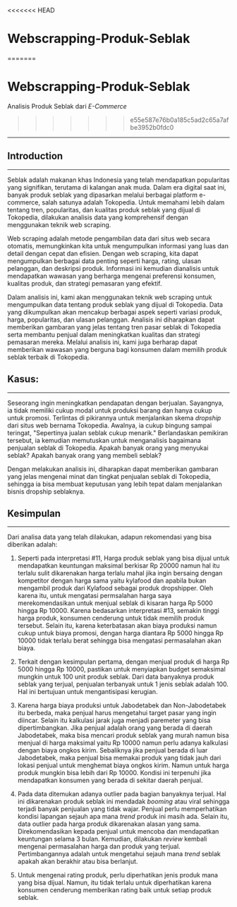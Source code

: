 <<<<<<< HEAD
# **Webscrapping-Produk-Seblak**
=======
# Webscrapping-Produk-Seblak

Analisis Produk Seblak dari *E-Commerce*
>>>>>>> e55e587e76b0a185c5ad2c65a7afbe3952b0fdc0

---

## Introduction

---

Seblak adalah makanan khas Indonesia yang telah mendapatkan popularitas yang signifikan, terutama di kalangan anak muda. Dalam era digital saat ini, banyak produk seblak yang dipasarkan melalui berbagai platform e-commerce, salah satunya adalah Tokopedia. Untuk memahami lebih dalam tentang tren, popularitas, dan kualitas produk seblak yang dijual di Tokopedia, dilakukan analisis data yang komprehensif dengan menggunakan teknik web scraping.

Web scraping adalah metode pengambilan data dari situs web secara otomatis, memungkinkan kita untuk mengumpulkan informasi yang luas dan detail dengan cepat dan efisien. Dengan web scraping, kita dapat mengumpulkan berbagai data penting seperti harga, rating, ulasan pelanggan, dan deskripsi produk. Informasi ini kemudian dianalisis untuk mendapatkan wawasan yang berharga mengenai preferensi konsumen, kualitas produk, dan strategi pemasaran yang efektif.

Dalam analisis ini, kami akan menggunakan teknik web scraping untuk mengumpulkan data tentang produk seblak yang dijual di Tokopedia. Data yang dikumpulkan akan mencakup berbagai aspek seperti variasi produk, harga, popularitas, dan ulasan pelanggan. Analisis ini diharapkan dapat memberikan gambaran yang jelas tentang tren pasar seblak di Tokopedia serta membantu penjual dalam meningkatkan kualitas dan strategi pemasaran mereka. Melalui analisis ini, kami juga berharap dapat memberikan wawasan yang berguna bagi konsumen dalam memilih produk seblak terbaik di Tokopedia.

## Kasus:

---

Seseorang ingin meningkatkan pendapatan dengan berjualan. Sayangnya, ia tidak memiliki cukup modal untuk produksi barang dan hanya cukup untuk promosi. Terlintas di pikirannya untuk menjalankan skema *dropship* dari situs web bernama Tokopedia. Awalnya, ia cukup bingung sampai teringat, "Sepertinya jualan seblak cukup menarik." Berlandaskan pemikiran tersebut, ia kemudian memutuskan untuk menganalisis bagaimana penjualan seblak di Tokopedia. Apakah banyak orang yang menyukai seblak? Apakah banyak orang yang membeli seblak? 

Dengan melakukan analisis ini, diharapkan dapat memberikan gambaran yang jelas mengenai minat dan tingkat penjualan seblak di Tokopedia, sehingga ia bisa membuat keputusan yang lebih tepat dalam menjalankan bisnis dropship seblaknya.


## Kesimpulan

--- 

Dari analisa data yang telah dilakukan, adapun rekomendasi yang bisa diberikan adalah:

1. Seperti pada interpretasi #11, Harga produk seblak yang bisa dijual untuk mendapatkan keuntungan maksimal berkisar Rp 20000 namun hal itu terlalu sulit dikarenakan harga terlalu mahal jika ingin bersaing dengan kompetitor dengan harga sama yaitu kylafood dan apabila bukan mengambil produk dari Kylafood sebagai produk dropshipper. Oleh karena itu, untuk mengatasi permsalahan harga saya merekomendasikan untuk menjual seblak di kisaran harga Rp 5000 hingga Rp 10000. Karena bedasarkan interpretasi #13, semakin tinggi harga produk, konsumen cenderung untuk tidak memilih produk tersebut. Selain itu, karena keterbatasan akan biaya produksi namun cukup untuk biaya promosi, dengan harga diantara Rp 5000 hingga Rp 10000 tidak terlalu berat sehingga bisa mengatasi permasalahan akan biaya. 

2. Terkait dengan kesimpulan pertama, dengan menjual produk di harga Rp 5000 hingga Rp 10000, pastikan untuk menyiapkan budget semaksimal mungkin untuk 100 unit produk seblak. Dari data banyaknya produk seblak yang terjual, penjualan terbanyak untuk 1 jenis seblak adalah 100. Hal ini bertujuan untuk mengantisipasi kerugian.  

3. Karena harga biaya produksi untuk Jabodetabek dan Non-Jabodetabek itu berbeda, maka penjual harus mengetahui target pasar yang ingin diincar. Selain itu kalkulasi jarak juga menjadi paremeter yang bisa dipertimbangkan. Jika penjual adalah orang yang berada di daerah Jabodetabek, maka bisa mencari produk seblak yang murah namun bisa menjual di harga maksimal yaitu Rp 10000 namun perlu adanya kalkulasi dengan biaya ongkos kirim. Sebaliknya jika penjual berada di luar Jabodetabek, maka penjual bisa memakai produk yang tidak jauh dari lokasi penjual untuk menghemat biaya ongkos kirim. Namun untuk harga produk mungkin bisa lebih dari Rp 10000. Kondisi ini terpenuhi jika mendapatkan konsumen yang berada di sekitar daerah penjual.

4. Pada data ditemukan adanya outlier pada bagian banyaknya terjual. Hal ini dikarenakan produk seblak ini mendadak *booming* atau viral sehingga terjadi banyak penjualan yang tidak wajar. Penjual perlu memperhatikan kondisi lapangan sejauh apa mana *trend* produk ini masih ada. Selain itu, data outlier pada harga produk dikarenakan alasan yang sama. Direkomendasikan kepada penjual untuk mencoba dan mendapatkan keuntungan selama 3 bulan. Kemudian, dilakukan *review* kembali mengenai permasalahan harga dan produk yang terjual. Pertimbangannya adalah untuk mengetahui sejauh mana *trend* seblak apakah akan berakhir atau bisa berlanjut.

5. Untuk mengenai rating produk, perlu diperhatikan jenis produk mana yang bisa dijual. Namun, itu tidak terlalu untuk diperhatikan karena konsumen cenderung memberikan rating baik untuk setiap produk seblak.